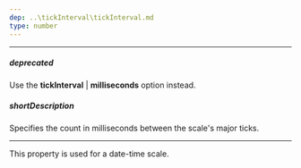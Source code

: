 ```yaml
---
dep: ..\tickInterval\tickInterval.md
type: number
---
```

---
##### deprecated
Use the **tickInterval** | **milliseconds** option instead.

##### shortDescription
Specifies the count in milliseconds between the scale's major ticks.

---
This property is used for a date-time scale.